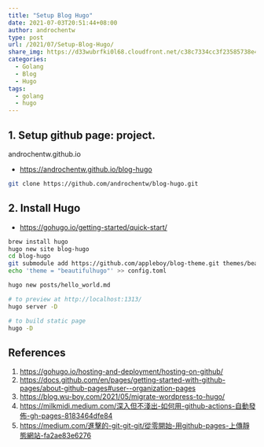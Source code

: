 ```yaml
---
title: "Setup Blog Hugo"
date: 2021-07-03T20:51:44+08:00
author: androchentw
type: post
url: /2021/07/Setup-Blog-Hugo/
share_img: https://d33wubrfki0l68.cloudfront.net/c38c7334cc3f23585738e40334284fddcaf03d5e/2e17c/images/hugo-logo-wide.svg
categories:
  - Golang
  - Blog
  - Hugo
tags:
  - golang
  - hugo
---
```


## 1. Setup github page: project. 
androchentw.github.io
* https://androchentw.github.io/blog-hugo

```sh
git clone https://github.com/androchentw/blog-hugo.git
```


## 2. Install Hugo

* https://gohugo.io/getting-started/quick-start/

```sh
brew install hugo
hugo new site blog-hugo
cd blog-hugo
git submodule add https://github.com/appleboy/blog-theme.git themes/beautifulhugo
echo 'theme = "beautifulhugo"' >> config.toml

hugo new posts/hello_world.md

# to preview at http://localhost:1313/
hugo server -D	

# to build static page
hugo -D
```


## References

1. https://gohugo.io/hosting-and-deployment/hosting-on-github/
2. https://docs.github.com/en/pages/getting-started-with-github-pages/about-github-pages#user--organization-pages
3. https://blog.wu-boy.com/2021/05/migrate-wordpress-to-hugo/
4. https://milkmidi.medium.com/深入但不淺出-如何用-github-actions-自動發佈-gh-pages-8183464dfe84
5. https://medium.com/進擊的-git-git-git/從零開始-用github-pages-上傳靜態網站-fa2ae83e6276